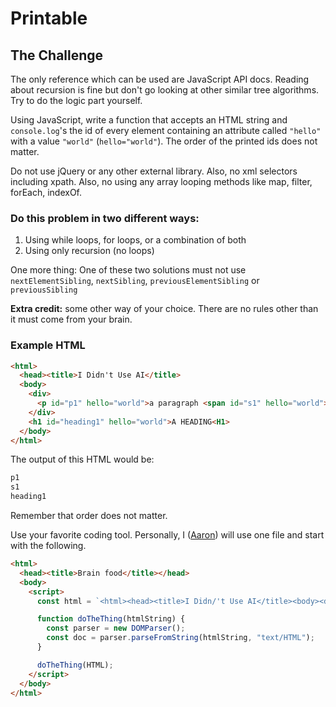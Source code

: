 # Printable
## The Challenge
The only reference which can be used are JavaScript API docs. Reading about recursion is fine but don't go looking at other similar tree algorithms. Try to do the logic part yourself.

Using JavaScript, write a function that accepts an HTML string and `console.log`'s the id of every element containing an attribute called `"hello"` with a value `"world"` (`hello="world"`). The order of the printed ids does not matter.

Do not use jQuery or any other external library. Also, no xml selectors including xpath. Also, no using any array looping methods like map, filter, forEach, indexOf.

### Do this problem in two different ways:
1. Using while loops, for loops, or a combination of both
1. Using only recursion (no loops)

One more thing: One of these two solutions must not use `nextElementSibling`, `nextSibling`, `previousElementSibling` or `previousSibling`

**Extra credit:** some other way of your choice. There are no rules other than it must come from your brain.


### Example HTML
```html
<html>
  <head><title>I Didn't Use AI</title>
  <body>
    <div>
      <p id="p1" hello="world">a paragraph <span id="s1" hello="world">a spanerriffic spanny span</span></p>
    </div>
    <h1 id="heading1" hello="world">A HEADING<H1>
  </body>
</html>
```

The output of this HTML would be:
```bash
p1
s1
heading1
```

Remember that order does not matter.

Use your favorite coding tool. Personally, I ([Aaron](https://github.com/Randonee)) will use one file and start with the following.

```html
<html>
  <head><title>Brain food</title></head>
  <body>
    <script>
      const html = `<html><head><title>I Didn/'t Use AI</title><body><div><p id="p1" hello="world">a paragraph <span id="s1" hello="world">some spanerific spanny span</span></p></div><h1 id="heading1" hello="world">A HEADING<h1></body></html>`;

      function doTheThing(htmlString) {
        const parser = new DOMParser();
        const doc = parser.parseFromString(htmlString, "text/HTML");
      }

      doTheThing(HTML);
    </script>
  </body>
</html>
```
